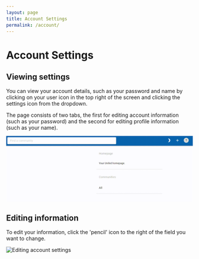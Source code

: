 ```yaml
---
layout: page 
title: Account Settings 
permalink: /account/
---
```


# Account Settings

## Viewing settings

You can view your account details, such as your password and name by clicking on your user icon in the top right of the screen and clicking the settings icon from the dropdown.

The page consists of two tabs, the first for editing account information (such as your password) and the second for editing profile information (such as your name).

![Viewing account settings](../gifs/viewing-profile.gif)

## Editing information

To edit your information, click the 'pencil' icon to the right of the field you want to change.

![Editing account settings](../gifs/.gif)